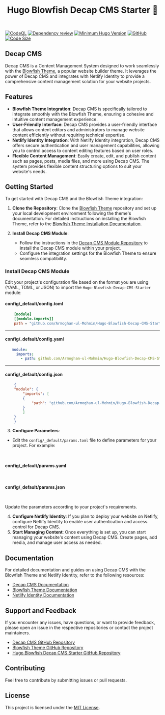 <h1 align="center">Hugo Blowfish Decap CMS Starter 🚀</h1>
<br>

[![CodeQL](https://github.com/Armoghan-ul-Mohmin/Hugo-Blowfish-Decap-CMS-Starter/actions/workflows/codeql.yml/badge.svg)](https://github.com/Armoghan-ul-Mohmin/Hugo-Blowfish-Decap-CMS-Starter/actions/workflows/codeql.yml)
[![Dependency review](https://github.com/Armoghan-ul-Mohmin/Hugo-Blowfish-Decap-CMS-Starter/actions/workflows/dependency-review.yml/badge.svg)](https://github.com/Armoghan-ul-Mohmin/Hugo-Blowfish-Decap-CMS-Starter/actions/workflows/dependency-review.yml)
[![Minimum Hugo Version](https://img.shields.io/static/v1?label=min-HUGO-version&message=0.87.0&color=blue&logo=hugo)](https://github.com/gohugoio/hugo/releases/tag/v0.87.0)
[![GitHub](https://img.shields.io/github/license/Armoghan-ul-Mohmin/Hugo-Blowfish-Decap-CMS-Starter)](https://github.com/Armoghan-ul-Mohmin/Hugo-Blowfish-Decap-CMS-Starter/blob/main/LICENSE)
[![Code Size](https://img.shields.io/github/languages/code-size/Armoghan-ul-Mohmin/Hugo-Blowfish-Decap-CMS-Starter)](https://github.com/Armoghan-ul-Mohmin/Hugo-Blowfish-Decap-CMS-Starter)

## Decap CMS

Decap CMS is a Content Management System designed to work seamlessly with the [Blowfish Theme](https://github.com/nunocoracao/blowfish), a popular website builder theme. It leverages the power of Decap CMS and integrates with Netlify Identity to provide a comprehensive content management solution for your website projects.

## Features

- **Blowfish Theme Integration**: Decap CMS is specifically tailored to integrate smoothly with the Blowfish Theme, ensuring a cohesive and intuitive content management experience.
- **User-Friendly Interface**: Decap CMS provides a user-friendly interface that allows content editors and administrators to manage website content efficiently without requiring technical expertise.
- **Netlify Identity Integration**: With Netlify Identity integration, Decap CMS offers secure authentication and user management capabilities, allowing you to control access to content editing features based on user roles.
- **Flexible Content Management**: Easily create, edit, and publish content such as pages, posts, media files, and more using Decap CMS. The system provides flexible content structuring options to suit your website's needs.

## Getting Started

To get started with Decap CMS and the Blowfish Theme integration:

1. **Clone the Repository**: Clone the [Blowfish Theme](https://github.com/nunocoracao/blowfish) repository and set up your local development environment following the theme's documentation. For detailed instructions on installing the Blowfish Theme, refer to the [Blowfish Theme Installation Documentation](https://blowfish.page/docs/installation/).

2. **Install Decap CMS Module**:
   - Follow the instructions in the [Decap CMS Module Repository](https://github.com/Armoghan-ul-Mohmin/Hugo-Blowfish-Decap-CMS-Starter/) to install the Decap CMS module within your project.
   - Configure the integration settings for the Blowfish Theme to ensure seamless compatibility.

### Install Decap CMS Module

Edit your project's configuration file based on the format you are using (YAML, TOML, or JSON) to import the `Hugo-Blowfish-Decap-CMS-Starter ` module:

#### config/_default/config.toml
```toml
    [module]
    [[module.imports]]
    path = "github.com/Armoghan-ul-Mohmin/Hugo-Blowfish-Decap-CMS-Starter"
```
---
#### config/_default/config.yaml
```yaml
   module:
     imports:
       - path: github.com/Armoghan-ul-Mohmin/Hugo-Blowfish-Decap-CMS-Starter
```
---
#### config/_default/config.json
```json
    {
    "module": {
        "imports": [
        {
            "path": "github.com/Armoghan-ul-Mohmin/Hugo-Blowfish-Decap-CMS-Starter"
        }
        ]
    }
    }
```
 3. **Configure Parameters**:
   - Edit the `config/_default/params.toml` file to define parameters for your project. For example:

 ```toml
     
 ```
 #### config/_default/params.yaml
 ```yaml
     
 ```
 #### config/_default/params.json
 ```json
     
 ```

   Update the parameters according to your project's requirements. 
   
 4. **Configure Netlify Identity**: If you plan to deploy your website on Netlify, configure Netlify Identity to enable user authentication and access control for Decap CMS.
 5. **Start Managing Content**: Once everything is set up, you can start managing your website's content using Decap CMS. Create pages, add media, and manage user access as needed.

 ## Documentation

 For detailed documentation and guides on using Decap CMS with the Blowfish Theme and Netlify Identity, refer to the following resources:

 - [Decap CMS Documentation](https://decapcms.org/docs)
 - [Blowfish Theme Documentation](https://github.com/nunocoracao/blowfish)
 - [Netlify Identity Documentation](https://docs.netlify.com/visitor-access/identity/)

 ## Support and Feedback

 If you encounter any issues, have questions, or want to provide feedback, please open an issue in the respective repositories or contact the project maintainers.

 - [Decap CMS GitHub Repository](https://github.com/decapcms/decap)
 - [Blowfish Theme GitHub Repository](https://github.com/nunocoracao/blowfish)
 - [Hugo Blowfish Decap CMS Starter GitHub Repository](https://github.com/Armoghan-ul-Mohmin/Hugo-Blowfish-Decap-CMS-Starter/)

 ## Contributing

 Feel free to contribute by submitting issues or pull requests.

 ## License

 This project is licensed under the [MIT License](https://github.com/Armoghan-ul-Mohmin/Hugo-Blowfish-Decap-CMS-Starter/blob/main/LICENSE).
